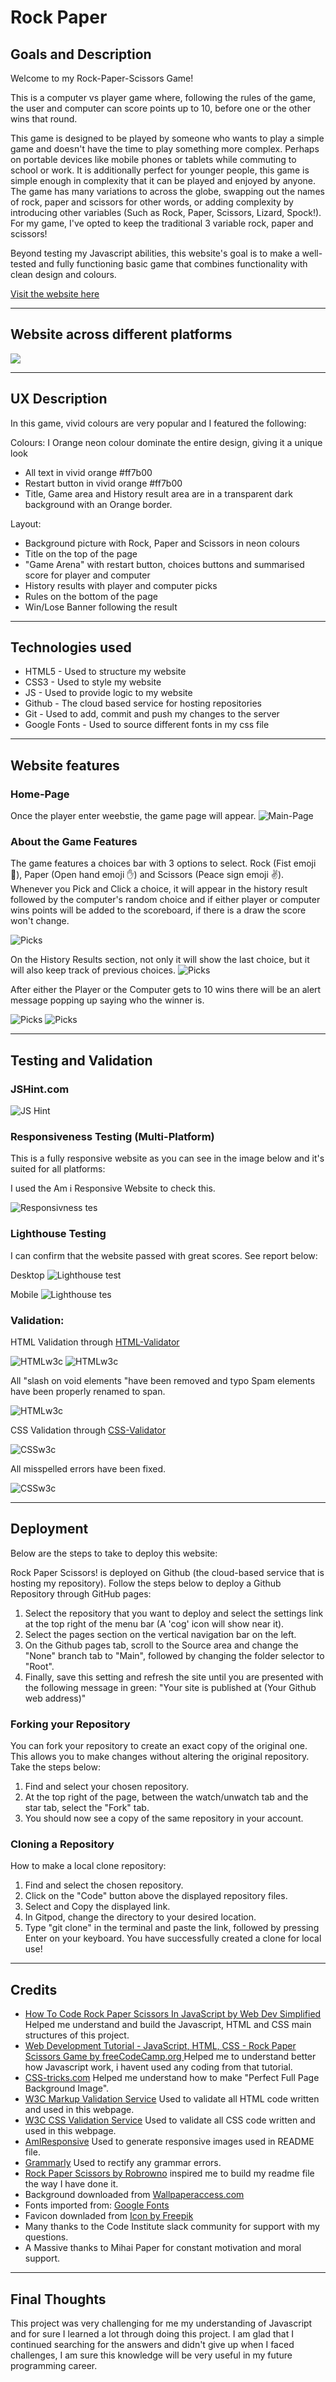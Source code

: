 # Rock Paper 

## Goals and Description
Welcome to my Rock-Paper-Scissors Game! 

This is a computer vs player game where, following the rules of the game, the user and computer can score points up to 10, before one or the other wins that round. 

This game is designed to be played by someone who wants to play a simple game and doesn't have the time to play something more complex. Perhaps on portable devices like mobile phones or tablets while commuting to school or work.  It is additionally perfect for younger people, this game is simple enough in complexity that it can be played and enjoyed by anyone. The game has many variations to across the globe, swapping out the names of rock, paper and scissors for other words, or adding complexity by introducing other variables (Such as Rock, Paper, Scissors, Lizard, Spock!). For my game, I've opted to keep the traditional 3 variable rock, paper and scissors!

Beyond testing my Javascript abilities, this website's goal is to make a well-tested and fully functioning basic game that combines functionality with clean design and colours. 


[Visit the website here](https://fbartosz86.github.io/PROJECT2/)


---

## Website across different platforms
![](assets/images/responsive.jpg)

---

## UX Description

In this game, vivid colours are very popular and I featured the following:

Colours:
I Orange neon colour dominate the entire design, giving it a unique look
- All text in vivid orange #ff7b00 
- Restart button in  vivid orange #ff7b00 
- Title, Game area and History result area are in a transparent dark background with an Orange border.

Layout:

- Background picture with Rock, Paper and Scissors in neon colours
- Title on the top of the page
- "Game Arena" with restart button, choices buttons and summarised score for player and computer
- History results with player and computer picks
- Rules on the bottom of the page
- Win/Lose Banner following the result

---
## Technologies used

- HTML5 - Used to structure my website
- CSS3 - Used to style my website
- JS - Used to provide logic to my website
- Github - The cloud based service for hosting repositories
- Git - Used to add, commit and push my changes to the server
- Google Fonts - Used to source different fonts in my css file

---
## Website features

### Home-Page
Once the player enter weebstie, the game page will appear.
![Main-Page](/assets/images/Home.png)

### About the Game Features

The game features a choices bar with 3 options to select. Rock (Fist emoji 🤜), Paper (Open hand emoji ✋) and Scissors (Peace sign emoji ✌️). Whenever you Pick and Click a choice, it will appear in the history result followed by the computer's random choice and if either player or computer wins points will be added to the scoreboard, if there is a draw the score won't change. 

![Picks](/assets/images/game1.png)

On the History Results section, not only it will show the last choice, but it will also keep track of previous choices.
![Picks](/assets/images/game2.png)

After either the Player or the Computer gets to 10 wins there will be an alert message popping up saying who the winner is.

![Picks](/assets/images/game3.png)
![Picks](/assets/images/game4.png)

---

## Testing and Validation

### JSHint.com

![JS Hint](/assets/images/jshint.png)

### Responsiveness Testing (Multi-Platform)

This is a fully responsive website as you can see in the image below and it's suited for all platforms:

I used the Am i Responsive Website to check this.

![Responsivness tes](/assets/images/responsive.jpg)

### Lighthouse Testing

I can confirm that the website passed with great scores. See report below:

Desktop
![Lighthouse test](/assets/images/LHdesktop.png)

Mobile
![Lighthouse tes](/assets/images/LHmobile.png)

### Validation:

HTML Validation through [HTML-Validator](https://validator.w3.org/)

![HTMLw3c](/assets/images/WC3HTMLInfoError1.png)
![HTMLw3c](/assets/images/WC3HTMLInfoError2.png)

All "slash on void elements "have been removed and typo Spam elements have been properly renamed to span.

![HTMLw3c](/assets/images/WC3HTMLNoErrors.png)


CSS Validation through [CSS-Validator](https://jigsaw.w3.org/css-validator/)

![CSSw3c](/assets/images/WC3CSSError.png)

All misspelled errors have been fixed.

![CSSw3c](/assets/images/WC3CSSNoError.png)


---
## Deployment
Below are the steps to take to deploy this website:

Rock Paper Scissors! is deployed on Github (the cloud-based service that is hosting my repository). Follow the steps below to deploy a Github Repository through GitHub pages:

1. Select the repository that you want to deploy and select the settings link at the top right of the menu bar (A 'cog' icon will show near it).
2. Select the pages section on the vertical navigation bar on the left.
3. On the Github pages tab, scroll to the Source area and change the "None" branch tab to "Main", followed by changing the folder selector to "Root".
4. Finally, save this setting and refresh the site until you are presented with the following message in green: "Your site is published at (Your Github web address)"

### Forking your Repository
You can fork your repository to create an exact copy of the original one. This allows you to make changes without altering the original repository. 
Take the steps below:

1. Find and select your chosen repository.
2. At the top right of the page, between the watch/unwatch tab and the star tab, select the "Fork" tab.
3. You should now see a copy of the same repository in your account.

### Cloning a Repository
How to make a local clone repository:

1. Find and select the chosen repository.
2. Click on the "Code" button above the displayed repository files.
3. Select and Copy the displayed link.
4. In Gitpod, change the directory to your desired location.
5. Type "git clone" in the terminal and paste the link, followed by pressing Enter on your keyboard. You have successfully created a clone for local use!


---
## Credits
- [How To Code Rock Paper Scissors In JavaScript by Web Dev Simplified](https://www.youtube.com/watch?v=1yS-JV4fWqY) Helped me understand and build the Javascript, HTML and CSS  main structures of this project.
- [Web Development Tutorial - JavaScript, HTML, CSS - Rock Paper Scissors Game by freeCodeCamp.org ](https://www.youtube.com/watch?v=jaVNP3nIAv0) Helped me to understand better how Javascript work, i havent used any coding from that tutorial.
- [CSS-tricks.com](https://css-tricks.com/perfect-full-page-background-image) Helped me understand how to make "Perfect Full Page Background Image".
- [W3C Markup Validation Service](https://validator.w3.org/)  Used to validate all HTML code written and used in this webpage.
- [W3C CSS Validation Service](https://jigsaw.w3.org/css-validator/#validate_by_input) Used to validate all CSS code written and used in this webpage.
- [AmIResponsive](http://ami.responsivedesign.is/) Used to generate responsive images used in README file.
- [Grammarly](https://www.grammarly.com/) Used to rectify any grammar errors.       
- [Rock Paper Scissors by Robrowno](https://github.com/Robrowno/rock-paper-scissors) inspired me to build my readme  file the way I have done it.
- Background downloaded from [Wallpaperaccess.com](<https://wallpaperaccess.com/rock-paper-scissors>)
- Fonts imported from: [Google Fonts](https://fonts.googleapis.com/css2?family=Black+Ops+One&display=swap)
- Favicon downladed from [Icon by Freepik](https://www.freepik.com/icon/rock-paper-scissors_6729598)
- Many thanks to the Code Institute slack community for support with my questions. 
- A Massive thanks to Mihai Paper for constant motivation and moral support.

---
## Final Thoughts

This project was very challenging for me my understanding of Javascript and for sure  I learned a lot through doing this project.  I am glad that I continued searching for the answers and didn't give up when I faced challenges, I am sure this knowledge will be very useful in my future programming career.